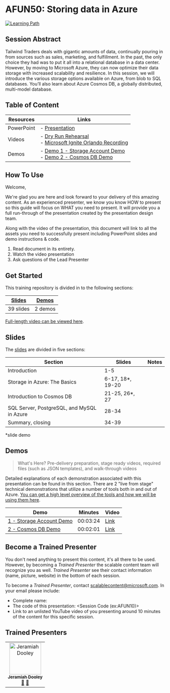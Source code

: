# AFUN50: Storing data in Azure

 [![Learning Path](https://img.shields.io/badge/Learning%20Path-AFUN-fe5e00?logo=microsoft)](https://github.com/microsoft/ignite-learning-paths-training-afun/)

 
## Session Abstract

Tailwind Traders deals with gigantic amounts of data, continually pouring in from sources such as sales, marketing, and fulfillment. In the past, the only choice they had was to put it all into a relational database in a data center. However, by moving to Microsoft Azure, they can now optimize their data storage with increased scalability and resilience. In this session, we will introduce the various storage options available on Azure, from blob to SQL databases. You’ll also learn about Azure Cosmos DB, a globally distributed, multi-model database. 

## Table of Content

| Resources          | Links                            |
|-------------------|----------------------------------|
| PowerPoint        | - [Presentation](presentations.md) |
| Videos            | - [Dry Run Rehearsal](#) <br/>- [Microsoft Ignite Orlando Recording](https://myignite.techcommunity.microsoft.com/sessions/83205) |
| Demos             | - [Demo 1 - Storage Account Demo](demos/README.md#demo-1---storage-account-demo) <br/>- [Demo 2 - Cosmos DB Demo](demos/README.md#demo-2---cosmos-db-demo) |


## How To Use

Welcome,

We're glad you are here and look forward to your delivery of this amazing content. As an experienced presenter, we know you know HOW to present so this guide will focus on WHAT you need to present. It will provide you a full run-through of the presentation created by the presentation design team. 

Along with the video of the presentation, this document will link to all the assets you need to successfully present including PowerPoint slides and demo instructions &
code.

1.  Read document in its entirety.
2.  Watch the video presentation
3.  Ask questions of the Lead Presenter

## Get Started

This training repository is divided in to the following sections:

| [Slides](#slides) | [Demos](#demos) |  
|-------------------|-----------------|
| 39 slides         | 2 demos         |

 [Full-length video can be viewed here](https://myignite.techcommunity.microsoft.com/sessions/83205).


## Slides

The [slides](presentations.md) are divided in five sections:

 Section                                        | Slides           | Notes
------------------------------------------------|---------------   |------
Introduction                                    | 1-5              | 
Storage in Azure: The Basics                    | 6-17, 18*, 19-20 | 
Introduction to Cosmos DB​                       | 21-25, 26*, 27   | 
SQL Server, PostgreSQL, and MySQL in Azure​      | 28-34            |
Summary,  closing                               | 34-39            | 

*slide demo


## Demos

> What's Here? Pre-delivery preparation, stage ready videos, required files (such as JSON templates), and walk-through videos

Detailed explanations of each demonstration associated with this presentation can be found in this section. There are 2 "live from stage" technical demonstrations that utilize a number of tools both in and out of Azure. [You can get a high level overview of the tools and how we will be using them here](demos/README.md).

| Demo 	                                    | Minutes | Video
--------------------------------------------|---------|-----------------
|  [1 - Storage Account Demo](demos/README.md#demo-1---storage-account-demo)            | 00:03:24       | [Link](https://globaleventcdn.blob.core.windows.net/assets/afun/afun50/AFUN50%20-%20Demo%2001%20-%20Storage%20Account%20Demo.mp4)
|  [2 - Cosmos DB Demo](demos/README.md#demo-2---cosmos-db-demo)  | 00:02:01  | [Link](https://globaleventcdn.blob.core.windows.net/assets/afun/afun50/AFUN50%20-%20Demo%2002%20-%20Cosmos%20DB%20Demo.mp4)



## Become a Trained Presenter

You don't need anything to present this content, it's all there to be used. However, by becoming a *Trained Presenter* the scalable content team will recognize you as well. *Trained Presenter* see their contact information (name, picture, website) in the bottom of each session.  
 
To become a *Trained Presenter*, contact [scalablecontent@microsoft.com](mailto:scalablecontent@microsoft.com). In your email please include:

- Complete name:
- The code of this presentation: \<Session Code (ex:AFUN10)\>
- Link to an unlisted YouTube video of you presenting around 10 minutes of the content for this specific session.


## Trained Presenters

<!-- ALL-CONTRIBUTORS-LIST:START - Do not remove or modify this section -->
<!-- prettier-ignore -->

<table>
<tr>
    <td align="center"><a href="https://jeramiah.net/">
        <img src="https://avatars2.githubusercontent.com/u/4121105?s=460&v=4" width="100px;" alt="Jeramiah Dooley"/><br />
        <sub><b>Jeramiah Dooley</b></sub></a><br />
            <a href="https://github.com/microsoft/ignite-learning-paths-training-afun/commits?author=FBoucher" title="talk">📢</a>
            <a href="https://github.com/microsoft/ignite-learning-paths-training-afun/commits?author=FBoucher" title="Documentation">📖</a> 
    </td>
</tr></table>

<!-- ALL-CONTRIBUTORS-LIST:END -->
